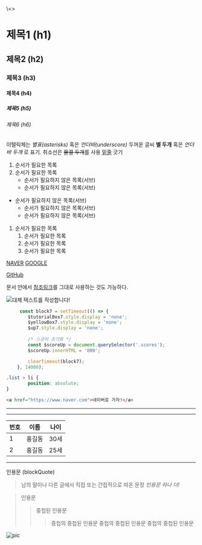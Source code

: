 \\<<!-- 주석입니다. -->>

<!-- 마크다운 확인 사이트 https://dillinger.io/ -->
# 제목1 (h1)
## 제목2 (h2)
### 제목3 (h3)
#### 제목4 (h4)
##### 제목5 (h5)
###### 제목6 (h6)


이탤릭체는 *별표(asterisks)* 혹은 _언더바(underscore)_
두꺼운 글씨 **별 두개** 혹은 _언더바 두개_ 로 표기.
취소선은 ~~물결 두개~~를 사용
<u>밑줄</u> 긋기

1. 순서가 필요한 목록
1. 순서가 필요한 목록
    - 순서가 필요하지 않은 목록(서브)
    - 순서가 필요하지 않은 목록(서브)

- 순서가 필요하지 않은 목록(서브)
    - 순서가 필요하지 않은 목록(서브)
    - 순서가 필요하지 않은 목록(서브)

1. 순서가 필요한 목록
    1. 순서가 필요한 목록
    1. 순서가 필요한 목록
    1. 순서가 필요한 목록

[NAVER](https://www.naver.com)
[GOOGLE](https://www.google.com "링크설명(title) 작성")

[GitHub][1]

문서 안에서 [참조링크]를 그대로 사용하는 것도 가능하다.

[1]: https://github.com/kkang3617
[참조링크]: https://www.naver.com

![대체 텍스트를 작성합니다!](https://search.pstatic.net/common/?src=http%3A%2F%2Fblogfiles.naver.net%2FMjAyMzAzMTVfMjA5%2FMDAxNjc4ODY0NDExODM2.RI7kvmNFTQYvFBCMqdCx6e-c7UwMop76Ka2oDGvULoIg.vaAWe9hDdyj1p7M-KVv7ff16kIEUj7Z0YcFozOu4C0cg.JPEG.africaamc%2FCK_yaytg1387533.jpg&type=sc960_832 "그림설명입니다.")

```javascript
     const block7 = setTimeout(() => {
        $tutorialBox7.style.display = 'none';
        $yellowBox7.style.display = 'none';
        $up7.style.display = 'none';
        
        /* 스코어 초기화 */
        const $scoreUp = document.querySelector('.scores');
        $scoreUp.innerHTML = '000';

        clearTimeout(block7);
    }, 14000);
```        
```css
.list > li {
        position: absolute;
}
```
```html
<a href="https://www.naver.com">네이버로 가자!</a>
```

***
---


|번호|이름|나이|
|---|---|---|
|1|홍길동|30세|
|2|홍길동|25세|

---
인용문 (blockQuote)

> 남의 말이나 다른 글에서 직접 또는 간접적으로 따온 문장
> _인용문 하나 더!_

> 인용문
>> 중첩된 인용문
>>> 중첩의 중첩된 인용문
>>> 중첩의 중첩된 인용문
>>> 중첩의 중첩된 인용문

<img src="https://search.pstatic.net/common/?src=http%3A%2F%2Fblogfiles.naver.net%2FMjAyMzAzMTVfMjA5%2FMDAxNjc4ODY0NDExODM2.RI7kvmNFTQYvFBCMqdCx6e-c7UwMop76Ka2oDGvULoIg.vaAWe9hDdyj1p7M-KVv7ff16kIEUj7Z0YcFozOu4C0cg.JPEG.africaamc%2FCK_yaytg1387533.jpg&type=sc960_832" alt="pic">